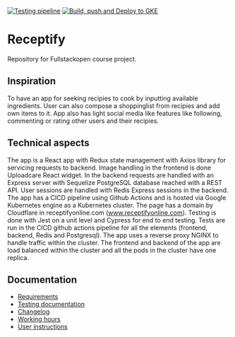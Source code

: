 [![Testing pipeline](https://github.com/JuhoSiitonen/Receptify/actions/workflows/test-pipeline.yml/badge.svg)](https://github.com/JuhoSiitonen/Receptify/actions/workflows/test-pipeline.yml)
[![Build, push and Deploy to GKE](https://github.com/JuhoSiitonen/Receptify/actions/workflows/build-push-deploy-pipeline.yml/badge.svg)](https://github.com/JuhoSiitonen/Receptify/actions/workflows/build-push-deploy-pipeline.yml)

# Receptify
Repository for Fullstackopen course project. 

## Inspiration
To have an app for seeking recipies to cook by inputting available ingredients. User can also compose a shoppinglist from recipies and add own items to it. App also has light social media like features like following, commenting or rating other users and their recipies.

## Technical aspects
The app is a React app with Redux state management with Axios library for servicing requests to backend. Image handling in the frontend is done Uploadcare React widget. In the backend requests are handled with an Express server with Sequelize PostgreSQL database reached with a REST API. User sessions are handled with Redis Express sessions in the backend. The app has a CICD pipeline using Github Actions and is hosted via Google Kubernetes engine as a Kubernetes cluster. The page has a domain by Cloudflare in receptifyonline.com (www.receptifyonline.com). Testing is done with Jest on a unit level and Cypress for end to end testing. Tests are run in the CICD github actions pipeline for all the elements (frontend, backend, Redis and Postgresql). The app uses a reverse proxy NGINX to handle traffic within the cluster. The frontend and backend of the app are load balanced within the cluster and all the pods in the cluster have one replica. 


## Documentation
- [Requirements](https://github.com/JuhoSiitonen/Receptify/blob/main/documents/requirements.md)
- [Testing documentation](https://github.com/JuhoSiitonen/Receptify/blob/main/documents/testingdocument.md)
- [Changelog](https://github.com/JuhoSiitonen/Receptify/blob/main/documents/changelog.md)
- [Working hours](https://github.com/JuhoSiitonen/Receptify/blob/main/documents/workinghours.md)
- [User instructions](https://github.com/JuhoSiitonen/Receptify/blob/main/documents/userinstructions.md)
